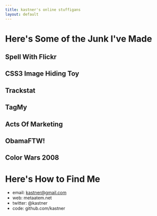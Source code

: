 ```yaml
---
title: kastner's online stuffigans
layout: default
---
```


Here's Some of the Junk I've Made
=================================

Spell With Flickr
-----------------

CSS3 Image Hiding Toy
---------------------

Trackstat
---------

TagMy
-----

Acts Of Marketing
-----------------

ObamaFTW!
---------

Color Wars 2008
---------------


Here's How to Find Me
=====================

* email: kastner@gmail.com
* web: metaatem.net
* twitter: @kastner
* code: github.com/kastner
